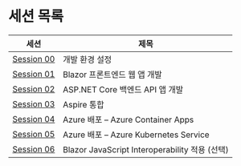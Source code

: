 # 세션 목록

| 세션                                             | 제목                                           |
|--------------------------------------------------|------------------------------------------------|
| [Session 00](../docs/00-setup.md)                | 개발 환경 설정                                 |
| [Session 01](../docs/01-blazor-frontend.md)      | Blazor 프론트엔드 웹 앱 개발                   |
| [Session 02](../docs/02-aspnet-core-backend.md)  | ASP.NET Core 백엔드 API 앱 개발                |
| [Session 03](../docs/03-aspire-integration.md)   | Aspire 통합                                    |
| [Session 04](../docs/04-azure-deployment-aca.md) | Azure 배포 &ndash; Azure Container Apps        |
| [Session 05](../docs/04-azure-deployment-aks.md) | Azure 배포 &ndash; Azure Kubernetes Service    |
| [Session 06](../docs/06-blazor-js-interop.md)    | Blazor JavaScript Interoperability 적용 (선택) |
